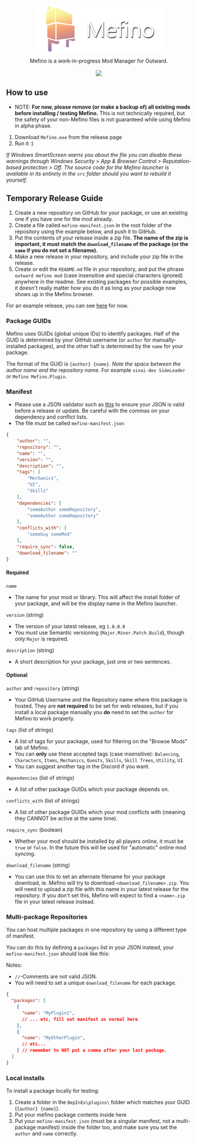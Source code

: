 <p align="center">
  <img align="center" src="https://raw.githubusercontent.com/Mefino/Mefino/main/img/banner_350x128.png">
</p>

<p align="center">
  Mefino is a work-in-progress Mod Manager for Outward.<br><br>

  <a href="https://discord.gg/zKyfGmy7TR">
    <img src="https://img.shields.io/discord/293810842225606656.svg?color=7289da&label=Discord&logo=discord&style=flat-square" />
  </a>
  
</p>

## How to use

* NOTE: <b>For now, please remove (or make a backup of) all existing mods before installing / testing Mefino.</b> This is not technically required, but the safety of your non-Mefino files is not guaranteed while using Mefino in alpha phase.

1. Download `Mefino.exe` from the release page
2. Run it :) 

<i>If Windows SmartScreen warns you about the file you can disable these warnings through Windows Security > App & Browser Control > Reputation-based protection > Off. The source code for the Mefino launcher is available in its entirety in the `src` folder should you want to rebuild it yourself.</i>

## Temporary Release Guide

1. Create a new repository on GitHub for your package, or use an existing one if you have one for the mod already.
2. Create a file called `mefino-manifest.json` in the root folder of the repository using the example below, and push it to GitHub.
3. Put the contents of your release inside a zip file. <b>The name of the zip is important, it must match the `download_filename` of the package (or the `name` if you do not set a filename).</b>
4. Make a new release in your repository, and include your zip file in the release.
5. Create or edit the `README.md` file in your repository, and put the phrase `outward mefino mod` (case insensitive and special characters ignored) anywhere in the readme. See existing packages for possible examples, it doesn't really matter how you do it as long as your package now shows up in the Mefino browser.

For an example release, you can see [here](https://github.com/Mefino/Mefino.Plugin) for now.

### Package GUIDs

Mefino uses GUIDs (global unique IDs) to identify packages. Half of the GUID is determined by your GitHub username (or `author` for manually-installed packages), and the other half is determined by the `name` for your package.

The format of the GUID is `{author} {name}`. <i>Note the space between the author name and the repository name.</i> For example `sinai-dev SideLoader` or `Mefino Mefino.Plugin`. 

### Manifest

* Please use a JSON validator such as [this](https://jsonlint.com/) to ensure your JSON is valid before a release or update. Be careful with the commas on your dependency and conflict lists.
* The file must be called `mefino-manifest.json`

```json
{
	"author": "",
	"repository": "",
	"name": "",
	"version": "",
	"description": "",
	"tags": [
		"Mechanics",
		"UI",
		"Skills"
	],
	"dependencies": [
		"someAuthor someRepository",
		"someAuthor someRepository"
	],
	"conflicts_with": [
		"someGuy someMod"
	],
	"require_sync": false,
	"download_filename": ""
}
```

#### Required

`name`
* The name for your mod or library. This will affect the install folder of your package, and will be the display name in the Mefino launcher.

`version` (string)
* The version of your latest release, eg `1.0.0.0`
* You must use Semantic versioning (`Major.Minor.Patch.Build`), though only `Major` is required.

`description` (string)
* A short description for your package, just one or two sentences.

#### Optional

`author` and `repository` (string)
* Your GitHub Username and the Repository name where this package is hosted. They are <b>not required</b> to be set for web releases, but if you install a local package manually you <b>do</b> need to set the `author` for Mefino to work properly.

`tags` (list of strings)
* A list of tags for your package, used for filtering on the "Browse Mods" tab of Mefino.
* You can <b>only</b> use these accepted tags (case insensitive): `Balancing`, `Characters`, `Items`, `Mechanics`, `Quests`, `Skills`, `Skill Trees`, `Utility`, `UI`
* You can suggest another tag in the Discord if you want.

`dependencies` (list of strings)
* A list of other package GUIDs which your package depends on.

`conflicts_with`  (list of strings)
* A list of other package GUIDs which your mod conflicts with (meaning they CANNOT be active at the same time).

`require_sync` (boolean)
* Whether your mod should be installed by all players online, it must be `true` or `false`. In the future this will be used for "automatic" online mod syncing.

`download_filename` (string)
* You can use this to set an alternate filename for your package download, ie. Mefino will try to download `<download_filename>.zip`. You will need to upload a zip file with this name in your latest release for the repository. If you don't set this, Mefino will expect to find a `<name>.zip` file in your latest release instead. 

### Multi-package Repositories

You can host multiple packages in one repository by using a different type of manifest.

You can do this by defining a `packages` list in your JSON instead, your `mefino-manifest.json` should look like this:

Notes: 
* `//`-Comments are not valid JSON.
* You will need to set a unique `download_filename` for each package.

```json
{
  "packages": [
    {
      "name": "MyPlugin1",
      // ... etc, fill out manifest as normal here
    },
	{
	  "name": "MyOtherPlugin",
	  // etc...
	} // remember to NOT put a comma after your last package.
  ]
}
```

### Local installs

To install a package locally for testing:
1. Create a folder in the `BepInEx\plugins\` folder which matches your GUID (`{author} {name}`).
2. Put your mefino package contents inside here
3. Put your `mefino-manifest.json` (must be a singular manifest, not a multi-package manifest) inside the folder too, and make sure you set the `author` and `name` correctly.
